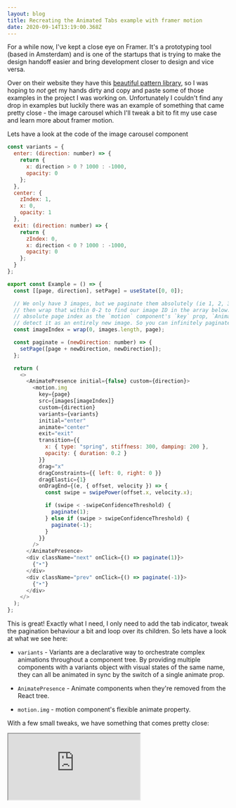 ```yaml
---
layout: blog
title: Recreating the Animated Tabs example with framer motion
date: 2020-09-14T13:19:00.368Z
---
```

For a while now, I've kept a close eye on Framer. It's a prototyping tool (based in Amsterdam) and is one of the startups that is trying to make the design handoff easier and bring development closer to design and vice versa.

Over on their website they have this [beautiful pattern library](https://www.framer.com/examples/), so I was hoping to _not_ get my hands dirty and copy and paste some of those examples in the project I was working on. Unfortunately I couldn't find any drop in examples but luckily there was an example of something that came pretty close - the image carousel which I'll tweak a bit to fit my use case and learn more about framer motion.


Lets have a look at the code of the image carousel component

```javascript
const variants = {
  enter: (direction: number) => {
    return {
      x: direction > 0 ? 1000 : -1000,
      opacity: 0
    };
  },
  center: {
    zIndex: 1,
    x: 0,
    opacity: 1
  },
  exit: (direction: number) => {
    return {
      zIndex: 0,
      x: direction < 0 ? 1000 : -1000,
      opacity: 0
    };
  }
};

export const Example = () => {
  const [[page, direction], setPage] = useState([0, 0]);

  // We only have 3 images, but we paginate them absolutely (ie 1, 2, 3, 4, 5...) and
  // then wrap that within 0-2 to find our image ID in the array below. By passing an
  // absolute page index as the `motion` component's `key` prop, `AnimatePresence` will
  // detect it as an entirely new image. So you can infinitely paginate as few as 1 images.
  const imageIndex = wrap(0, images.length, page);

  const paginate = (newDirection: number) => {
    setPage([page + newDirection, newDirection]);
  };

  return (
    <>
      <AnimatePresence initial={false} custom={direction}>
        <motion.img
          key={page}
          src={images[imageIndex]}
          custom={direction}
          variants={variants}
          initial="enter"
          animate="center"
          exit="exit"
          transition={{
            x: { type: "spring", stiffness: 300, damping: 200 },
            opacity: { duration: 0.2 }
          }}
          drag="x"
          dragConstraints={{ left: 0, right: 0 }}
          dragElastic={1}
          onDragEnd={(e, { offset, velocity }) => {
            const swipe = swipePower(offset.x, velocity.x);

            if (swipe < -swipeConfidenceThreshold) {
              paginate(1);
            } else if (swipe > swipeConfidenceThreshold) {
              paginate(-1);
            }
          }}
        />
      </AnimatePresence>
      <div className="next" onClick={() => paginate(1)}>
        {"‣"}
      </div>
      <div className="prev" onClick={() => paginate(-1)}>
        {"‣"}
      </div>
    </>
  );
};
```

This is great! Exactly what I need, I only need to add the tab indicator, tweak the pagination behaviour a bit and loop over its children. So lets have a look at what we see here:

* `variants` - Variants are a declarative way to orchestrate complex animations throughout a component tree. By providing multiple components with a variants object with visual states of the same name, they can all be animated in sync by the switch of a single animate prop.
* `AnimatePresence` - Animate components when they're removed from the React tree.

* `motion.img` - motion component's flexible animate property.


With a few small tweaks, we have something that comes pretty close:
<iframe src="https://codesandbox.io/embed/framer-motion-image-gallery-forked-7h9kq?fontsize=14&hidenavigation=1&theme=dark"

* AnimateSharedLayout
* setPage([i, i - page]);
* css stuff